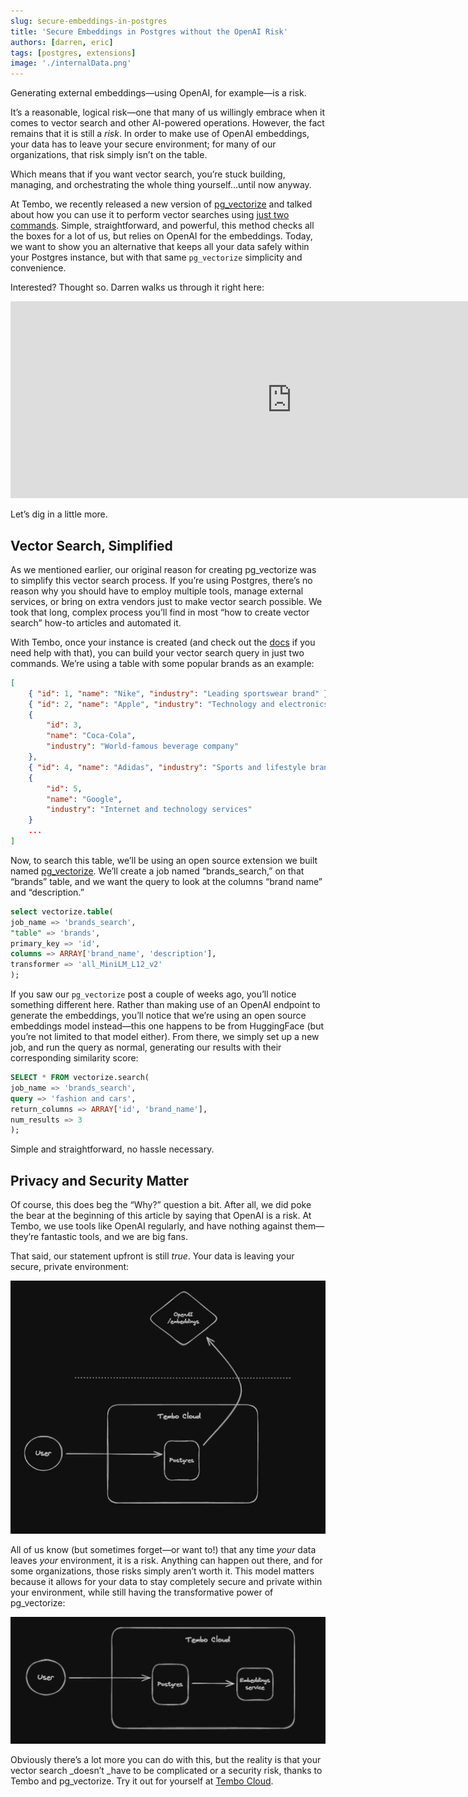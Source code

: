 ```yaml
---
slug: secure-embeddings-in-postgres
title: 'Secure Embeddings in Postgres without the OpenAI Risk'
authors: [darren, eric]
tags: [postgres, extensions]
image: './internalData.png'
---
```


Generating external embeddings—using OpenAI, for example—is a risk.

It’s a reasonable, logical risk—one that many of us willingly embrace when it comes to vector search and other AI-powered operations. However, the fact remains that it is still a _risk_. In order to make use of OpenAI embeddings, your data has to leave your secure environment; for many of our organizations, that risk simply isn’t on the table.

Which means that if you want vector search, you’re stuck building, managing, and orchestrating the whole thing yourself…until now anyway.

At Tembo, we recently released a new version of [pg_vectorize](https://github.com/tembo-io/pg_vectorize) and talked about how you can use it to perform vector searches using [just two commands](https://tembo.io/blog/introducing-pg_vectorize). Simple, straightforward, and powerful, this method checks all the boxes for a lot of us, but relies on OpenAI for the embeddings. Today, we want to show you an alternative that keeps all your data safely within your Postgres instance, but with that same `pg_vectorize` simplicity and convenience.

Interested? Thought so. Darren walks us through it right here:

<div style={{ position: 'relative', width: '100%', paddingBottom: '56.25%', marginBottom: '5%'}}>
  <iframe 
    style={{ position: 'absolute', top:'10px', width: '100%', height: '100%' }}
    width="900" 
    height="315" 
    src="https://www.youtube.com/embed/Sv6PPDcG25A?si=CrUwdxa12aOGODyl" 
    title="YouTube video player" 
    frameBorder="0" 
    allow="accelerometer; autoplay; clipboard-write; encrypted-media; gyroscope; picture-in-picture" 
    allowFullScreen>
  </iframe>
</div>

Let’s dig in a little more.

## Vector Search, Simplified

As we mentioned earlier, our original reason for creating pg_vectorize was to simplify this vector search process. If you’re using Postgres, there’s no reason why you should have to employ multiple tools, manage external services, or bring on extra vendors just to make vector search possible. We took that long, complex process you’ll find in most “how to create vector search” how-to articles and automated it.

With Tembo, once your instance is created (and check out the [docs](https://tembo.io/docs/tembo-cloud/getting_started) if you need help with that), you can build your vector search query in just two commands. We’re using a table with some popular brands as an example:

```json
[
	{ "id": 1, "name": "Nike", "industry": "Leading sportswear brand" },
	{ "id": 2, "name": "Apple", "industry": "Technology and electronics" },
	{
		"id": 3,
		"name": "Coca-Cola",
		"industry": "World-famous beverage company"
	},
	{ "id": 4, "name": "Adidas", "industry": "Sports and lifestyle brand" },
	{
		"id": 5,
		"name": "Google",
		"industry": "Internet and technology services"
	}
    ...
]
```

Now, to search this table, we’ll be using an open source extension we built named [pg_vectorize](https://github.com/tembo-io/pg_vectorize). We’ll create a job named “brands_search,” on that “brands” table, and we want the query to look at the columns “brand name” and “description.”

```sql
select vectorize.table(
job_name => 'brands_search',
"table" => 'brands',
primary_key => 'id',
columns => ARRAY['brand_name', 'description'],
transformer => 'all_MiniLM_L12_v2'
);
```

If you saw our `pg_vectorize` post a couple of weeks ago, you’ll notice something different here. Rather than making use of an OpenAI endpoint to generate the embeddings, you’ll notice that we’re using an open source embeddings model instead—this one happens to be from HuggingFace (but you’re not limited to that model either). From there, we simply set up a new job, and run the query as normal, generating our results with their corresponding similarity score:

```sql
SELECT * FROM vectorize.search(
job_name => 'brands_search',
query => 'fashion and cars',
return_columns => ARRAY['id', 'brand_name'],
num_results => 3
);
```

Simple and straightforward, no hassle necessary.

## Privacy and Security Matter

Of course, this does beg the “Why?” question a bit. After all, we did poke the bear at the beginning of this article by saying that OpenAI is a risk. At Tembo, we use tools like OpenAI regularly, and have nothing against them—they’re fantastic tools, and we are big fans.

That said, our statement upfront is still _true_. Your data is leaving your secure, private environment:

![externalData](./externalData.png 'externalData')

All of us know (but sometimes forget—or want to!) that any time _your_ data leaves _your_ environment, it is a risk. Anything can happen out there, and for some organizations, those risks simply aren’t worth it. This model matters because it allows for your data to stay completely secure and private within your environment, while still having the transformative power of pg_vectorize:

![internalData](./internalData.png 'internalData')

Obviously there’s a lot more you can do with this, but the reality is that your vector search \_doesn’t \_have to be complicated or a security risk, thanks to Tembo and pg_vectorize. Try it out for yourself at [Tembo Cloud](https://cloud.tembo.io).
